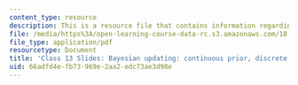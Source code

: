 ```yaml
---
content_type: resource
description: This is a resource file that contains information regarding class 13.
file: /media/https%3A/open-learning-course-data-rc.s3.amazonaws.com/18-05-introduction-to-probability-and-statistics-spring-2014/66adfd4efb73969e2aa2edc73ae3d98e_MIT18_05S14_class13_slides.pdf
file_type: application/pdf
resourcetype: Document
title: 'Class 13 Slides: Bayesian updating: continuous prior, discrete data'
uid: 66adfd4e-fb73-969e-2aa2-edc73ae3d98e
---
```

